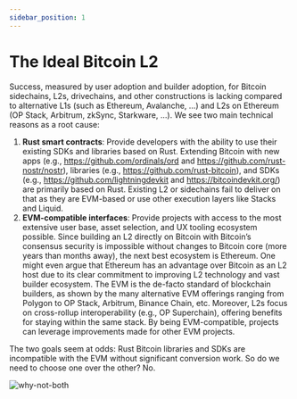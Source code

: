 ```yaml
---
sidebar_position: 1
---
```


# The Ideal Bitcoin L2

Success, measured by user adoption and builder adoption, for Bitcoin sidechains, L2s, drivechains, and other constructions is lacking compared to alternative L1s (such as Ethereum, Avalanche, ...) and L2s on Ethereum (OP Stack, Arbitrum, zkSync, Starkware, ...). We see two main technical reasons as a root cause:

1. **Rust smart contracts**: Provide developers with the ability to use their existing SDKs and libraries based on Rust. Extending Bitcoin with new apps (e.g., https://github.com/ordinals/ord and https://github.com/rust-nostr/nostr), libraries (e.g., https://github.com/rust-bitcoin), and SDKs (e.g., https://github.com/lightningdevkit and https://bitcoindevkit.org/) are primarily based on Rust. Existing L2 or sidechains fail to deliver on that as they are EVM-based or use other execution layers like Stacks and Liquid.
2. **EVM-compatible interfaces**: Provide projects with access to the most extensive user base, asset selection, and UX tooling ecosystem possible. Since building an L2 directly on Bitcoin with Bitcoin’s consensus security is impossible without changes to Bitcoin core (more years than months away), the next best ecosystem is Ethereum. One might even argue that Ethereum has an advantage over Bitcoin as an L2 host due to its clear commitment to improving L2 technology and vast builder ecosystem. The EVM is the de-facto standard of blockchain builders, as shown by the many alternative EVM offerings ranging from Polygon to OP Stack, Arbitrum, Binance Chain, etc. Moreover, L2s focus on cross-rollup interoperability (e.g., OP Superchain), offering benefits for staying within the same stack. By being EVM-compatible, projects can leverage improvements made for other EVM projects.

The two goals seem at odds: Rust Bitcoin libraries and SDKs are incompatible with the EVM without significant conversion work. So do we need to choose one over the other? No.

![why-not-both](https://i.imgflip.com/30xotn.jpg)
